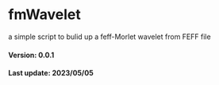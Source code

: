 # fmWavelet
a simple script to bulid up a feff-Morlet wavelet from FEFF file

#### Version: 0.0.1

#### Last update: 2023/05/05
